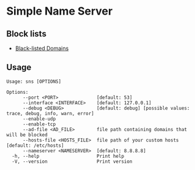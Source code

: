 # Simple Name Server

## Block lists

-   [Black-listed Domains](https://raw.githubusercontent.com/StevenBlack/hosts/master/hosts)

## Usage

```
Usage: sns [OPTIONS]

Options:
      --port <PORT>              [default: 53]
      --interface <INTERFACE>    [default: 127.0.0.1]
      --debug <DEBUG>            [default: debug] [possible values: trace, debug, info, warn, error]
      --enable-udp
      --enable-tcp
      --ad-file <AD_FILE>        file path containing domains that will be blocked
      --hosts-file <HOSTS_FILE>  file path of your custom hosts [default: /etc/hosts]
      --nameserver <NAMESERVER>  [default: 8.8.8.8]
  -h, --help                     Print help
  -V, --version                  Print version
```
